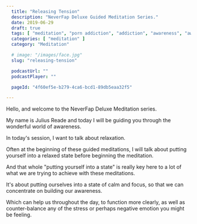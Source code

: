 ```yaml
---
  title: "Releasing Tension"
  description: "NeverFap Deluxe Guided Meditation Series."
  date: 2019-06-29
  draft: true
  tags: [ "meditation", "porn addiction", "addiction", "awareness", "awareness exercises", "perspective", "nofap", "neverfap", "neverfap deluxe" ]
  categories: [ "meditation" ]
  category: "Meditation"

  # image: "/images/face.jpg"
  slug: "releasing-tension"

  podcastUrl: ""
  podcastPlayer: ""

  pageId: "4f60ef5e-b279-4ca6-bcd1-89db5eaa32f5"

---
```


Hello, and welcome to the NeverFap Deluxe Meditation series.

My name is Julius Reade and today I will be guiding you through the wonderful world of awareness.

In today's session, I want to talk about relaxation.

Often at the beginning of these guided meditations, I will talk about putting yourself into a relaxed state before beginning the meditation.

And that whole "putting yourself into a state" is really key here to a lot of what we are trying to achieve with these meditations.

It's about putting ourselves into a state of calm and focus, so that we can concentrate on building our awareness.

Which can help us throughout the day, to function more clearly, as well as counter-balance any of the stress or perhaps negative emotion you might be feeling.


